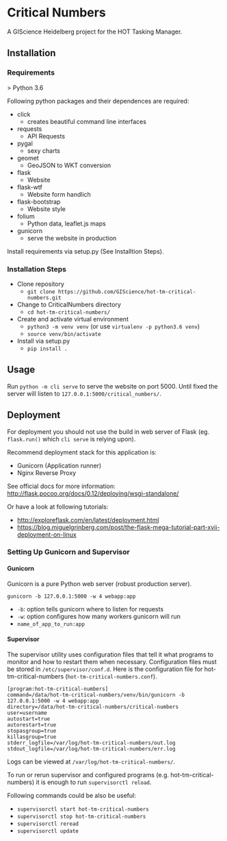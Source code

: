 # Critical Numbers

A GIScience Heidelberg project for the HOT Tasking Manager.


## Installation

### Requirements

\> Python 3.6

Following python packages and their dependences are required:
- click
    - creates beautiful command line interfaces
- requests
    - API Requests
- pygal
    - sexy charts
- geomet
    - GeoJSON to WKT conversion
- flask
    - Website
- flask-wtf
    - Website form handlich
- flask-bootstrap
    - Website style
- folium
    - Python data, leaflet.js maps
- gunicorn
    - serve the website in production

Install requirements via setup.py (See Installtion Steps).


### Installation Steps

- Clone repository
    - `git clone https://github.com/GIScience/hot-tm-critical-numbers.git`
- Change to CriticalNumbers directory
    - `cd hot-tm-critical-numbers/`
- Create and activate virtual environment
    - `python3 -m venv venv` (or use `virtualenv -p python3.6 venv`)
    - `source venv/bin/activate`
- Install via setup.py
    - `pip install .`


## Usage

Run `python -m cli serve` to serve the website on port 5000.
Until fixed the server will listen to `127.0.0.1:5000/critical_numbers/`.


## Deployment

For deployment you should not use the build in web server of Flask (eg. `flask.run()` which `cli serve` is relying upon).

Recommend deployment stack for this application is:
- Gunicorn (Application runner)
- Nginx Reverse Proxy

See official docs for more information: http://flask.pocoo.org/docs/0.12/deploying/wsgi-standalone/

Or have a look at following tutorials: 
- http://exploreflask.com/en/latest/deployment.html
- https://blog.miguelgrinberg.com/post/the-flask-mega-tutorial-part-xvii-deployment-on-linux


### Setting Up Gunicorn and Supervisor

#### Gunicorn

Gunicorn is a pure Python web server (robust production server).

`gunicorn -b 127.0.0.1:5000 -w 4 webapp:app`

- `-b`: option tells gunicorn where to listen for requests
- `-w`: option configures how many workers gunicorn will run
- `name_of_app_to_run:app`


#### Supervisor

The supervisor utility uses configuration files that tell it what programs to monitor and how to restart them when necessary. Configuration files must be stored in `/etc/supervisor/conf.d`.
Here is the configuration file for hot-tm-critical-numbers (`hot-tm-critical-numbers.conf`).

```
[program:hot-tm-critical-numbers]
command=/data/hot-tm-critical-numbers/venv/bin/gunicorn -b 127.0.0.1:5000 -w 4 webapp:app
directory=/data/hot-tm-critical-numbers/critical-numbers
user=username
autostart=true
autorestart=true
stopasgroup=true
killasgroup=true
stderr_logfile=/var/log/hot-tm-critical-numbers/out.log
stdout_logfile=/var/log/hot-tm-critical-numbers/err.log
```

Logs can be viewed at `/var/log/hot-tm-critical-numbers/`.

To run or rerun supervisor and configured programs (e.g. hot-tm-critical-numbers) it is enough to run `supervisorctl reload`.

Following commands could be also be useful:
- `supervisorctl start hot-tm-critical-numbers`
- `supervisorctl stop hot-tm-critical-numbers`
- `supervisorctl reread`
- `supervisorctl update`
